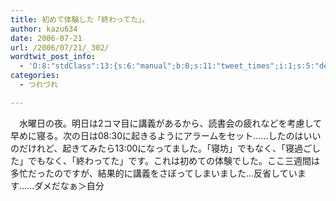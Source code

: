 ```yaml
---
title: 初めて体験した「終わってた」。
author: kazu634
date: 2006-07-21
url: /2006/07/21/_302/
wordtwit_post_info:
  - 'O:8:"stdClass":13:{s:6:"manual";b:0;s:11:"tweet_times";i:1;s:5:"delay";i:0;s:7:"enabled";i:1;s:10:"separation";s:2:"60";s:7:"version";s:3:"3.7";s:14:"tweet_template";b:0;s:6:"status";i:2;s:6:"result";a:0:{}s:13:"tweet_counter";i:2;s:13:"tweet_log_ids";a:1:{i:0;i:2451;}s:9:"hash_tags";a:0:{}s:8:"accounts";a:1:{i:0;s:7:"kazu634";}}'
categories:
  - つれづれ

---
```

<div class="section">
<p>
    　水曜日の夜。明日は2コマ目に講義があるから、読書会の疲れなどを考慮して早めに寝る。次の日は08:30に起きるようにアラームをセット……したのはいいのだけれど、起きてみたら13:00になってました。「寝坊」でもなく、「寝過ごした」でもなく、「終わってた」です。これは初めての体験でした。ここ三週間は多忙だったのですが、結果的に講義をさぼってしまいました…反省しています……ダメだなぁ＞自分
</p>
</div>